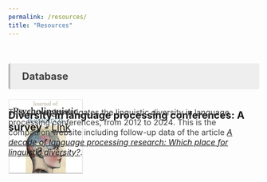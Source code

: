 ```yaml
---
permalink: /resources/
title: "Resources"
---
```


<style>
.item1 { grid-area: Image; }
.item2 { grid-area: Title; }
.item3 { grid-area: Description; }

.grid-container {
  display: grid;
  grid-template-areas:
    'Image Title'
    'Image Description'
  grid-template-columns: 20% auto;
}


</style>
<br>

<p style="background-color:#eeeeee; color: #404040; border-left: solid #bcbcbc 4px; border-radius: 4px; padding:0.7em; font-size:20px"><b> &nbsp;&nbsp;Database</b></p>

<!-- Database Linguistic Diversity -->
<div class="grid-container">
  <div class="item1">
    <img align="left" width="150" height="150" src="./../images/JOPR2.png" style="padding-right: 10px"/>
  </div>
  <div class="item2">
    <p style="font-size:20px;"><strong>Diversity in language processing conferences: A survey - </strong><a href = "https://aymeric-collart.shinyapps.io/shinyapps_langconfdata_dashboard/" target = "_blank">Link</a></p>
  </div>
  <div class="item3">
    <p style="font-size:16px; color: #404040">This survey investigates the linguistic diversity in language processing conferences, from 2012 to 2024. This is the companion website including follow-up data of the article <a href = "https://doi.org/10.5070/G60111432" target = "_blank"><i>A decade of language processing research: Which place for linguistic diversity?</i></a>.</p>
</div>